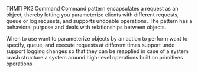 ТИМП РК2
Command
Command pattern encapsulates a request as an object, thereby letting you parameterize clients with different requests, queue or log requests, and supports undoable operations. The pattern has a behavioral purpose and deals with relationships between objects.

When to use
want to parameterize objects by an action to perform
want to specify, queue, and execute requests at different times
support undo
support logging changes so that they can be reapplied in case of a system crash
structure a system around high-level operations built on primitives operations
